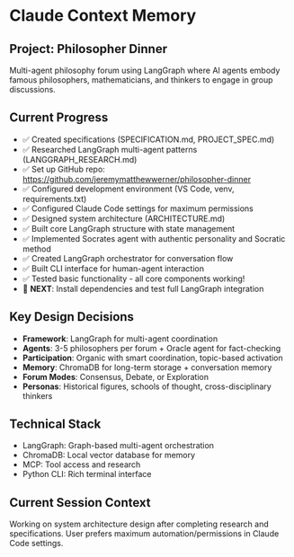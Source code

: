 # Claude Context Memory

## Project: Philosopher Dinner
Multi-agent philosophy forum using LangGraph where AI agents embody famous philosophers, mathematicians, and thinkers to engage in group discussions.

## Current Progress
- ✅ Created specifications (SPECIFICATION.md, PROJECT_SPEC.md)
- ✅ Researched LangGraph multi-agent patterns (LANGGRAPH_RESEARCH.md)
- ✅ Set up GitHub repo: https://github.com/jeremymatthewwerner/philosopher-dinner
- ✅ Configured development environment (VS Code, venv, requirements.txt)
- ✅ Configured Claude Code settings for maximum permissions
- ✅ Designed system architecture (ARCHITECTURE.md)
- ✅ Built core LangGraph structure with state management
- ✅ Implemented Socrates agent with authentic personality and Socratic method
- ✅ Created LangGraph orchestrator for conversation flow
- ✅ Built CLI interface for human-agent interaction
- ✅ Tested basic functionality - all core components working!
- 🔄 **NEXT**: Install dependencies and test full LangGraph integration

## Key Design Decisions
- **Framework**: LangGraph for multi-agent coordination
- **Agents**: 3-5 philosophers per forum + Oracle agent for fact-checking
- **Participation**: Organic with smart coordination, topic-based activation
- **Memory**: ChromaDB for long-term storage + conversation memory
- **Forum Modes**: Consensus, Debate, or Exploration
- **Personas**: Historical figures, schools of thought, cross-disciplinary thinkers

## Technical Stack
- LangGraph: Graph-based multi-agent orchestration
- ChromaDB: Local vector database for memory
- MCP: Tool access and research
- Python CLI: Rich terminal interface

## Current Session Context
Working on system architecture design after completing research and specifications. User prefers maximum automation/permissions in Claude Code settings.